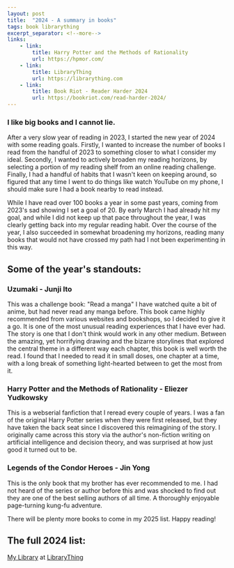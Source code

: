 ```yaml
---
layout: post
title:  "2024 - A summary in books"
tags: book librarything
excerpt_separator: <!--more-->
links:
    - link:
        title: Harry Potter and the Methods of Rationality
        url: https://hpmor.com/
    - link:
        title: LibraryThing
        url: https://librarything.com
    - link: 
        title: Book Riot - Reader Harder 2024
        url: https://bookriot.com/read-harder-2024/
---
```


### I like big books and I cannot lie.

<!--more-->

After a very slow year of reading in 2023, I started the new year of 2024 with some reading goals. Firstly, I wanted to increase the number of books I read from the handful of 2023 to something closer to what I consider my ideal. Secondly, I wanted to actively broaden my reading horizons, by selecting a portion of my reading shelf from an online reading challenge. Finally, I had a handful of habits that I wasn't keen on keeping around, so figured that any time I went to do things like watch YouTube on my phone, I should make sure I had a book nearby to read instead.

While I have read over 100 books a year in some past years, coming from 2023's sad showing I set a goal of 20. By early March I had already hit my goal, and while I did not keep up that pace throughout the year, I was clearly getting back into my regular reading habit. Over the course of the year, I also succeeded in somewhat broadening my horizons, reading many books that would not have crossed my path had I not been experimenting in this way.

## Some of the year's standouts:
### Uzumaki - Junji Ito
This was a challenge book: "Read a manga"
I have watched quite a bit of anime, but had never read any manga before. This book came highly recommended from various websites and bookshops, so I decided to give it a go. It is one of the most unusual reading experiences that I have ever had. The story is one that I don't think would work in any other medium. Between the amazing, yet horrifying drawing and the bizarre storylines that explored the central theme in a different way each chapter, this book is well worth the read. I found that I needed to read it in small doses, one chapter at a time, with a long break of something light-hearted between to get the most from it.

### Harry Potter and the Methods of Rationality - Eliezer Yudkowsky
This is a webserial fanfiction that I reread every couple of years. I was a fan of the original Harry Potter series when they were first released, but they have taken the back seat since I discovered this reimagining of the story. I originally came across this story via the author's non-fiction writing on artificial intelligence and decision theory, and was surprised at how just good it turned out to be.

### Legends of the Condor Heroes - Jin Yong
This is the only book that my brother has ever recommended to me. I had not heard of the series or author before this and was shocked to find out they are one of the best selling authors of all time. A thoroughly enjoyable page-turning kung-fu adventure.

There will be plenty more books to come in my 2025 list. Happy reading!

## The full 2024 list:
<div id="wbf1e02a2dcb9c0143c9dbf40d2e0d461"></div><script type="text/javascript" charset="UTF-8" src="https://www.librarything.com/widget_get.php?userid=Andyfred&theID=wbf1e02a2dcb9c0143c9dbf40d2e0d461"></script><noscript><a href="https://www.librarything.com/profile/Andyfred">My Library</a> at <a href="https://www.librarything.com">LibraryThing</a></noscript>